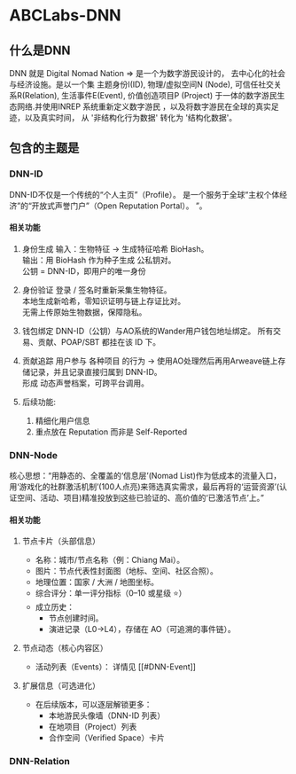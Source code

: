 # ABCLabs-DNN

## 什么是DNN

DNN 就是 Digital Nomad Nation => 是一个为数字游民设计的， 去中心化的社会与经济设施。是以一个集 主题身份I(ID), 物理/虚拟空间N (Node), 可信任社交关系R(Relation), 生活事件E(Event), 价值创造项目P (Project) 于一体的数字游民生态网络.并使用INREP 系统重新定义数字游民 ，以及将数字游民在全球的真实足迹，以及真实时间， 从 '非结构化行为数据' 转化为 '结构化数据'。

## 包含的主题是

### DNN-ID

DNN-ID不仅是一个传统的“个人主页”（Profile）。
是一个服务于全球“主权个体经济”的“开放式声誉门户”（Open Reputation Portal）。
”。

#### 相关功能

1. 身份生成
   输入：生物特征 → 生成特征哈希 BioHash。  
   输出：用 BioHash 作为种子生成 公私钥对。  
   公钥 = DNN-ID，即用户的唯一身份  

2. 身份验证
   登录 / 签名时重新采集生物特征。  
   本地生成新哈希，零知识证明与链上存证比对。  
   无需上传原始生物数据，保障隐私。  

3. 钱包绑定
   DNN-ID（公钥）与AO系统的Wander用户钱包地址绑定。
   所有交易、贡献、POAP/SBT 都挂在该 ID 下。

4. 贡献追踪
   用户参与 各种项目 的行为 → 使用AO处理然后再用Arweave链上存储记录，并且记录直接归属到 DNN-ID。  
   形成 动态声誉档案，可跨平台调用。

5. 后续功能:
   1. 精细化用户信息
   2. 重点放在 Reputation 而非是 Self-Reported

### DNN-Node

核心思想：“用静态的、全覆盖的‘信息层’(Nomad List)作为低成本的流量入口，用‘游戏化的社群激活机制’(100人点亮)来筛选真实需求，最后再将的‘运营资源’(认证空间、活动、项目)精准投放到这些已验证的、高价值的‘已激活节点’上。”

#### 相关功能

1. 节点卡片（头部信息）
   - 名称：城市/节点名称（例：Chiang Mai）。
   - 图片：节点代表性封面图（地标、空间、社区合照）。
   - 地理位置：国家 / 大洲 / 地图坐标。
   - 综合评分：单一评分指标（0–10 或星级 ⭐）
   - 成立历史：
      - 节点创建时间。
      - 演进记录（L0→L4），存储在 AO（可追溯的事件链）。

2. 节点动态（核心内容区）
   - 活动列表（Events）：
      详情见 [[#DNN-Event]]

3. 扩展信息（可选进化）
   - 在后续版本，可以逐层解锁更多：
      - 本地游民头像墙（DNN-ID 列表）
      - 在地项目（Project）列表
      - 合作空间（Verified Space）卡片

### DNN-Relation

